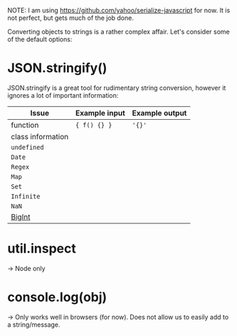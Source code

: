 NOTE: I am using https://github.com/yahoo/serialize-javascript for now. It is not perfect, but gets much of the job done.


Converting objects to strings is a rather complex affair. Let's consider some of the default options:

# JSON.stringify()

JSON.stringify is a great tool for rudimentary string conversion, however it ignores a lot of important information:

| Issue | Example input | Example output |
| --- | --- | --- |
| function | `{ f() {} }` | `'{}'` |
| class information | | |
| `undefined` | | |
| `Date` | | |
| `Regex` | | |
| `Map` | | |
| `Set` | | |
| `Infinite` | | |
| `NaN` | | |
| [BigInt](https://developer.mozilla.org/en-US/docs/Web/JavaScript/Reference/Global_Objects/BigInt) | | |

# util.inspect

-> Node only

# console.log(obj)

-> Only works well in browsers (for now). Does not allow us to easily add to a string/message.